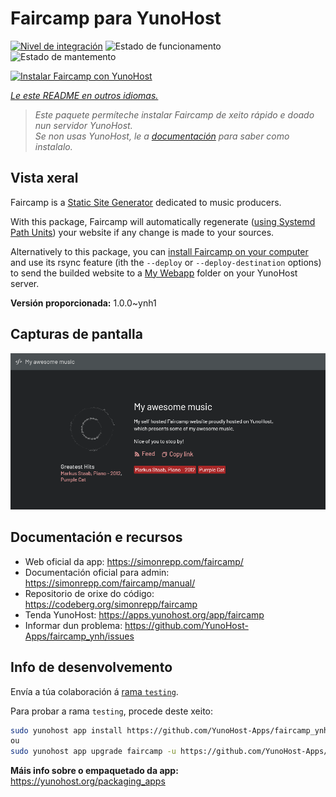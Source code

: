<!--
NOTA: Este README foi creado automáticamente por <https://github.com/YunoHost/apps/tree/master/tools/readme_generator>
NON debe editarse manualmente.
-->

# Faircamp para YunoHost

[![Nivel de integración](https://apps.yunohost.org/badge/integration/faircamp)](https://ci-apps.yunohost.org/ci/apps/faircamp/)
![Estado de funcionamento](https://apps.yunohost.org/badge/state/faircamp)
![Estado de mantemento](https://apps.yunohost.org/badge/maintained/faircamp)

[![Instalar Faircamp con YunoHost](https://install-app.yunohost.org/install-with-yunohost.svg)](https://install-app.yunohost.org/?app=faircamp)

*[Le este README en outros idiomas.](./ALL_README.md)*

> *Este paquete permíteche instalar Faircamp de xeito rápido e doado nun servidor YunoHost.*  
> *Se non usas YunoHost, le a [documentación](https://yunohost.org/install) para saber como instalalo.*

## Vista xeral

Faircamp is a [Static Site Generator](https://en.wikipedia.org/wiki/Static_site_generator) dedicated to music producers.

With this package, Faircamp will automatically regenerate ([using Systemd Path Units](https://www.putorius.net/systemd-path-units.html)) your website if any change is made to your sources.

Alternatively to this package, you can [install Faircamp on your computer](https://simonrepp.com/faircamp/manual/installation.html) and use its rsync feature (ith the `--deploy` or `--deploy-destination` options) to send the builded website to a [My Webapp](https://apps.yunohost.org/app/my_webapp) folder on your YunoHost server.


**Versión proporcionada:** 1.0.0~ynh1

## Capturas de pantalla

![Captura de pantalla de Faircamp](./doc/screenshots/faircamp-screenshot.png)

## Documentación e recursos

- Web oficial da app: <https://simonrepp.com/faircamp/>
- Documentación oficial para admin: <https://simonrepp.com/faircamp/manual/>
- Repositorio de orixe do código: <https://codeberg.org/simonrepp/faircamp>
- Tenda YunoHost: <https://apps.yunohost.org/app/faircamp>
- Informar dun problema: <https://github.com/YunoHost-Apps/faircamp_ynh/issues>

## Info de desenvolvemento

Envía a túa colaboración á [rama `testing`](https://github.com/YunoHost-Apps/faircamp_ynh/tree/testing).

Para probar a rama `testing`, procede deste xeito:

```bash
sudo yunohost app install https://github.com/YunoHost-Apps/faircamp_ynh/tree/testing --debug
ou
sudo yunohost app upgrade faircamp -u https://github.com/YunoHost-Apps/faircamp_ynh/tree/testing --debug
```

**Máis info sobre o empaquetado da app:** <https://yunohost.org/packaging_apps>
